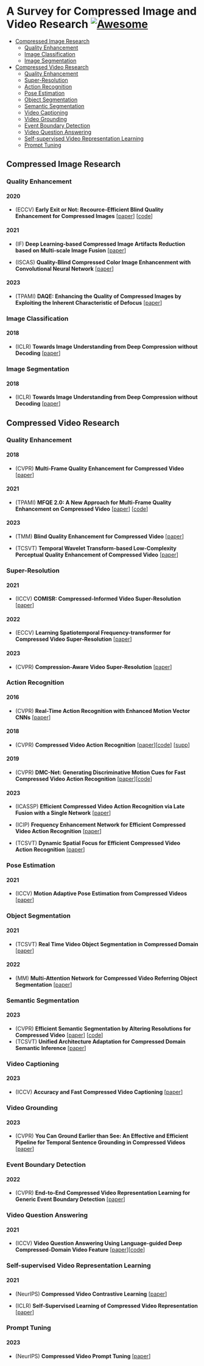 # A Survey for Compressed Image and Video Research [![Awesome](https://cdn.rawgit.com/sindresorhus/awesome/d7305f38d29fed78fa85652e3a63e154dd8e8829/media/badge.svg)](https://github.com/sindresorhus/awesome)
- [Compressed Image Research](#compressed-image-research)
  - [Quality Enhancement](#quality-enhancement)
  - [Image Classification](#image-classification)
  - [Image Segmentation](#image-segmentation)
- [Compressed Video Research](#compressed-video-research)
  - [Quality Enhancement](#quality-enhancement)
  - [Super-Resolution](#super-resolution)
  - [Action Recognition](#action-recognition)
  - [Pose Estimation](#pose-estimation)
  - [Object Segmentation](#object-segmentation)
  - [Semantic Segmentation](#semantic-segmentation)
  - [Video Captioning](#video-captioning)
  - [Video Grounding](#video-grounding)
  - [Event Boundary Detection](#event-boundary-detection)
  - [Video Question Answering](#video-question-answering)
  - [Self-supervised Video Representation Learning](#self-supervised-video-representation-learning)
  - [Prompt Tuning](#prompt-tuning)

## Compressed Image Research
### Quality Enhancement
#### 2020
- (ECCV) **Early Exit or Not: Recource-Efficient Blind Quality Enhancement for Compressed Images** [[paper](https://arxiv.org/pdf/2006.16581.pdf)] [[code](https://github.com/RyanXingQL/RBQE)]

#### 2021
- (IF) **Deep Learning-based Compressed Image Artifacts Reduction based on Multi-scale Image Fusion** [[paper](https://www.sciencedirect.com/science/article/pii/S1566253520303857)]
  
- (ISCAS) **Quality-Blind Compressed Color Image Enhancenment with Convolutional Neural Network** [[paper](https://ieeexplore.ieee.org/document/9401182)]
  
#### 2023
- (TPAMI) **DAQE: Enhancing the Quality of Compressed Images by Exploiting the Inherent Characteristic of Defocus** [[paper](https://ieeexplore.ieee.org/abstract/document/10073543/)]

### Image Classification
#### 2018
- (ICLR) **Towards Image Understanding from Deep Compression without Decoding** [[paper](https://openreview.net/pdf?id=HkXWCMbRW)]

### Image Segmentation
#### 2018
- (ICLR) **Towards Image Understanding from Deep Compression without Decoding** [[paper](https://openreview.net/pdf?id=HkXWCMbRW)]
  
## Compressed Video Research
### Quality Enhancement
#### 2018
- (CVPR) **Multi-Frame Quality Enhancement for Compressed Video** [[paper](https://openaccess.thecvf.com/content_cvpr_2018/papers/Yang_Multi-Frame_Quality_Enhancement_CVPR_2018_paper.pdf)]

#### 2021
- (TPAMI) **MFQE 2.0: A New Approach for Multi-Frame Quality Enhancement on Compressed Video** [[paper](https://ieeexplore.ieee.org/document/8855019)] [[code](https://github.com/ryanxingql/mfqev2.0)]
  
#### 2023 
- (TMM) **Blind Quality Enhancement for Compressed Video** [[paper](https://ieeexplore.ieee.org/document/10343127)]
  
- (TCSVT) **Temporal Wavelet Transform-based Low-Complexity Perceptual Quality Enhancement of Compressed Video** [[paper](https://ieeexplore.ieee.org/document/10254565)]

### Super-Resolution
#### 2021
- (ICCV) **COMISR: Compressed-Informed Video Super-Resolution** [[paper](https://arxiv.org/pdf/2105.01237.pdf)]

#### 2022
- (ECCV) **Learning Spatiotemporal Frequency-transformer for Compressed Video Super-Resolution** [[paper](https://arxiv.org/pdf/2208.03012.pdf)]

#### 2023
- (CVPR) **Compression-Aware Video Super-Resolution** [[paper](https://openaccess.thecvf.com/content/CVPR2023/papers/Wang_Compression-Aware_Video_Super-Resolution_CVPR_2023_paper.pdf)]
  
### Action Recognition
#### 2016
- (CVPR) **Real-Time Action Recognition with Enhanced Motion Vector CNNs** [[paper](https://openaccess.thecvf.com/content_cvpr_2016/papers/Zhang_Real-Time_Action_Recognition_CVPR_2016_paper.pdf)]

#### 2018
- (CVPR) **Compressed Video Action Recognition** [[paper](https://openaccess.thecvf.com/content_cvpr_2018/papers_backup/Wu_Compressed_Video_Action_CVPR_2018_paper.pdf)][[code](https://github.com/chaoyuaw/pytorch-coviar)] [[supp](https://openaccess.thecvf.com/content_cvpr_2018/Supplemental/3006-supp.pdf)]

#### 2019
- (CVPR) **DMC-Net: Generating Discriminative Motion Cues for Fast Compressed Video Action Recognition** [[paper](https://openaccess.thecvf.com/content_CVPR_2019/papers/Shou_DMC-Net_Generating_Discriminative_Motion_Cues_for_Fast_Compressed_Video_Action_CVPR_2019_paper.pdf)][[code](https://github.com/facebookresearch/dmc-net)]

#### 2023
- (ICASSP) **Efficient Compressed Video Action Recognition via Late Fusion with a Single Network** [[paper](https://ieeexplore.ieee.org/document/10096477)]

- (ICIP) **Frequency Enhancement Network for Efficient Compressed Video Action Recognition** [[paper](https://ieeexplore.ieee.org/abstract/document/10222848)]
  
- (TCSVT) **Dynamic Spatial Focus for Efficient Compressed Video Action Recognition** [[paper](https://ieeexplore.ieee.org/document/10155270)]

### Pose Estimation
#### 2021
- (ICCV) **Motion Adaptive Pose Estimation from Compressed Videos** [[paper](https://openaccess.thecvf.com/content/ICCV2021/papers/Fan_Motion_Adaptive_Pose_Estimation_From_Compressed_Videos_ICCV_2021_paper.pdf)]

### Object Segmentation
#### 2021
- (TCSVT) **Real Time Video Object Segmentation in Compressed Domain** [[paper](https://ieeexplore.ieee.org/document/8982035)]
  
#### 2022
- (MM) **Multi-Attention Network for Compressed Video Referring Object Segmentation** [[paper](https://dl.acm.org/doi/10.1145/3503161.3547761)]

### Semantic Segmentation
#### 2023
- (CVPR) **Efficient Semantic Segmentation by Altering Resolutions for Compressed Video** [[paper](https://openaccess.thecvf.com/content/CVPR2023/papers/Hu_Efficient_Semantic_Segmentation_by_Altering_Resolutions_for_Compressed_Videos_CVPR_2023_paper.pdf)]
  [[code](https://github.com/THU-LYJ-Lab/AR-Seg)]
- (TCSVT) **Unified Architecture Adaptation for Compressed Domain Semantic Inference** [[paper](https://ieeexplore.ieee.org/document/10029924)]

### Video Captioning
#### 2023
- (ICCV) **Accuracy and Fast Compressed Video Captioning** [[paper](https://openaccess.thecvf.com/content/ICCV2023/papers/Shen_Accurate_and_Fast_Compressed_Video_Captioning_ICCV_2023_paper.pdf)]

### Video Grounding
#### 2023
- (CVPR) **You Can Ground Earlier than See: An Effective and Efficient Pipeline for Temporal Sentence Grounding in Compressed Videos** [[paper](https://openaccess.thecvf.com/content/CVPR2023/papers/Fang_You_Can_Ground_Earlier_Than_See_An_Effective_and_Efficient_CVPR_2023_paper.pdf)]

### Event Boundary Detection
#### 2022
- (CVPR) **End-to-End Compressed Video Representation  Learning for Generic Event Boundary Detection** [[paper](https://openaccess.thecvf.com/content/CVPR2022/papers/Li_End-to-End_Compressed_Video_Representation_Learning_for_Generic_Event_Boundary_Detection_CVPR_2022_paper.pdf)]

### Video Question Answering
#### 2021
- (ICCV) **Video Question Answering Using Language-guided Deep Compressed-Domain Video Feature** [[paper](https://openaccess.thecvf.com/content/ICCV2021/papers/Kim_Video_Question_Answering_Using_Language-Guided_Deep_Compressed-Domain_Video_Feature_ICCV_2021_paper.pdf)][[code](https://github.com/Nayoung-Kim-ICP/VQAC)]

### Self-supervised Video Representation Learning
#### 2021
- (NeurIPS) **Compressed Video Contrastive Learning** [[paper](https://papers.nips.cc/paper/2021/file/7647966b7343c29048673252e490f736-Paper.pdf)]

- (ICLR) **Self-Supervised Learning of Compressed Video Representation** [[paper](https://openreview.net/pdf?id=jMPcEkJpdD)]

### Prompt Tuning
#### 2023
- (NeurIPS) **Compressed Video Prompt Tuning** [[paper](https://openreview.net/pdf?id=2vADOf3K00)]

